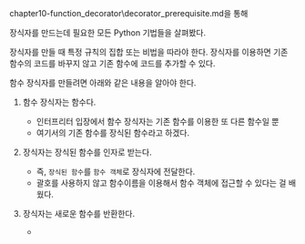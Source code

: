 chapter10-function_decorator\decorator_prerequisite.md을 통해 

장식자를 만드는데 필요한 모든 Python 기법들을 살펴봤다. 

장식자를 만들 때 특정 규칙의 집합 또는 비법을 따라야 한다. 장식자를 이용하면 기존 함수의 코드를 바꾸지 않고 기존 함수에 코드를 추가할 수 있다. 

함수 장식자를 만들려면 아래와 같은 내용을 알아야 한다.

1. 함수 장식자는 함수다. 
    - 인터프리터 입장에서 함수 장식자는 기존 함수를 이용한 또 다른 함수일 뿐
    - 여기서의 기존 함수를 장식된 함수라고 하겠다. 

2. 장식자는 장식된 함수를 인자로 받는다.
    - 즉, `장식된 함수`를 `함수 객체`로 장식자에 전달한다. 
    - 괄호를 사용하지 않고 함수이름을 이용해서 함수 객체에 접근할 수 있다는 걸 배웠다. 

3. 장식자는 새로운 함수를 반환한다. 

    - 